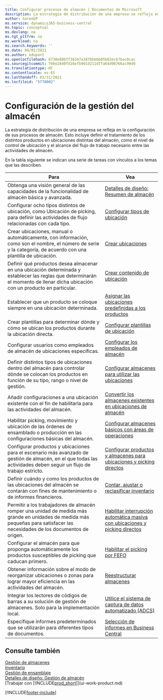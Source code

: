 ```yaml
---
title: Configurar procesos de almacén | Documentos de Microsoft
description: La estrategia de distribución de una empresa se refleja en la configuración de sus procesos de almacén. Esto incluye definir el tratamiento de los distintos productos en ubicaciones distintas del almacén, como el nivel de control de ubicación y el alcance del flujo de trabajo necesario entre las actividades de almacén.
author: SorenGP
ms.service: dynamics365-business-central
ms.topic: conceptual
ms.devlang: na
ms.tgt_pltfrm: na
ms.workload: na
ms.search.keywords: ''
ms.date: 04/01/2021
ms.author: edupont
ms.openlocfilehash: 6730e88bff36347a387bbbbb05b82ec67bac8cac
ms.sourcegitcommit: 766e2840fd16efb901d211d7fa64d96766ac99d9
ms.translationtype: HT
ms.contentlocale: es-ES
ms.lasthandoff: 03/31/2021
ms.locfileid: "5778002"
---
```

# <a name="setting-up-warehouse-management"></a>Configuración de la gestión del almacén
La estrategia de distribución de una empresa se refleja en la configuración de sus procesos de almacén. Esto incluye definir el tratamiento de los distintos productos en ubicaciones distintas del almacén, como el nivel de control de ubicación y el alcance del flujo de trabajo necesario entre las actividades de almacén.  

 En la tabla siguiente se indican una serie de tareas con vínculos a los temas que las describen.   

|**Para**|**Vea**|  
|------------|-------------|  
|Obtenga una visión general de las capacidades de la funcionalidad de almacén básica y avanzada.|[Detalles de diseño: Resumen de almacén](design-details-warehouse-overview.md)|  
|Configurar ocho tipos distintos de ubicación, como Ubicación de picking, para definir las actividades de flujo relacionadas con cada tipo.|[Configurar tipos de ubicación](warehouse-how-to-set-up-bin-types.md)|  
|Crear ubicaciones, manual o automáticamente, con información, como son el nombre, el número de serie y la categoría, de acuerdo con una plantilla de ubicación.|[Crear ubicaciones](warehouse-how-to-create-individual-bins.md)|  
|Definir qué productos desea almacenar en una ubicación determinada y establecer las reglas que determinarán el momento de llenar dicha ubicación con un producto en particular.|[Crear contenido de ubicación](warehouse-how-to-set-up-bin-contents.md)|  
|Establecer que un producto se coloque siempre en una ubicación determinada.|[Asignar las ubicaciones predefinidas a los productos](warehouse-how-to-assign-default-bins-to-items.md)|
|Crear plantillas para determinar dónde y cómo se ubican los productos durante la ubicación directa.|[Configurar plantillas de ubicación](warehouse-how-to-set-up-put-away-templates.md)|
|Configurar usuarios como empleados de almacén de ubicaciones específicas.|[Configurar los empleados de almacén](warehouse-how-to-set-up-warehouse-employees.md)|
|Definir distintos tipos de ubicaciones dentro del almacén para controlar dónde se colocan los productos en función de su tipo, rango o nivel de gestión.|[Configurar almacenes para utilizar las ubicaciones](warehouse-how-to-set-up-locations-to-use-bins.md)|
|Añadir configuraciones a una ubicación existente con el fin de habilitarla para las actividades del almacén.|[Convertir los almacenes existentes en ubicaciones de almacén](warehouse-how-to-convert-existing-locations-to-warehouse-locations.md)|
|Habilitar picking, movimiento y ubicación de las órdenes de ensamblado o producción en las configuraciones básicas del almacén.|[Configurar almacenes básicos con áreas de operaciones](warehouse-how-to-set-up-basic-warehouses-with-operations-areas.md)|  
|Configurar productos y ubicaciones para el escenario más avanzado de gestión de almacén, en el que todas las actividades deben seguir un flujo de trabajo estricto.|[Configurar productos y almacenes para ubicaciones y picking directos](warehouse-how-to-set-up-items-for-directed-put-away-and-pick.md)|  
|Definir cuándo y como los productos de las ubicaciones del almacén se contarán con fines de mantenimiento o de informes financieros.|[Contar, ajustar o reclasificar inventario](inventory-how-count-adjust-reclassify.md)|
|Permitir a los trabajadores de almacén romper una unidad de medida más grande en unidades de medida más pequeñas para satisfacer las necesidades de los documentos de origen.|[Habilitar interrupción automática masiva con ubicaciones y picking directos](warehouse-enable-automatic-breaking-bulk-with-directed-put-away-and-pick.md)|  
|Configurar el almacén para que proponga automáticamente los productos susceptibles de picking que caducan primero.|[Habilitar el picking por FEFO](warehouse-picking-by-fefo.md)|
|Obtener información sobre el modo de reorganizar ubicaciones o zonas para lograr mayor eficiencia en las actividades del almacén.|[Reestructurar almacenes](warehouse-how-to-restructure-warehouses.md)|
|Integrar los lectores de códigos de barras a su solución de gestión de almacenes. Solo para la implementación local.|[Utilice el sistema de captura de datos automatizado (ADCS)](warehouse-use-automated-data-capture-systems-adcs.md)|
|Especifique informes predeterminados que se utilizarán para diferentes tipos de documentos.|[Selección de informes en Business Central](across-report-selections.md)|

## <a name="see-also"></a>Consulte también  
[Gestión de almacenes](warehouse-manage-warehouse.md)  
[Inventario](inventory-manage-inventory.md)  
[Gestión de ensamblaje](assembly-assemble-items.md)    
[Detalles de diseño: Gestión de almacén](design-details-warehouse-management.md)  
[Trabajar con [!INCLUDE[prod_short](includes/prod_short.md)]](ui-work-product.md)


[!INCLUDE[footer-include](includes/footer-banner.md)]